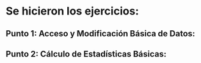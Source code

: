 # Se hicieron los ejercicios: 

## **Punto 1: Acceso y Modificación Básica de Datos:**
## **Punto 2: Cálculo de Estadísticas Básicas:**